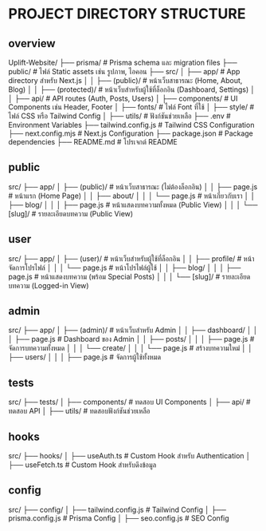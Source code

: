 # PROJECT DIRECTORY STRUCTURE

## overview 

Uplift-Website/
├── prisma/                     # Prisma schema และ migration files
├── public/                     # ไฟล์ Static assets เช่น รูปภาพ, ไอคอน
├── src/
│   ├── app/                    # App directory สำหรับ Next.js
│   │   ├── (public)/           # หน้าเว็บสาธารณะ (Home, About, Blog)
│   │   ├── (protected)/        # หน้าเว็บสำหรับผู้ใช้ที่ล็อกอิน (Dashboard, Settings)
│   │   ├── api/                # API routes (Auth, Posts, Users)
│   ├── components/             # UI Components เช่น Header, Footer
│   ├── fonts/                  # ไฟล์ Font ที่ใช้
│   ├── style/                  # ไฟล์ CSS หรือ Tailwind Config
│   ├── utils/                  # ฟังก์ชันช่วยเหลือ
├── .env                        # Environment Variables
├── tailwind.config.js          # Tailwind CSS Configuration
├── next.config.mjs             # Next.js Configuration
├── package.json                # Package dependencies
├── README.md                   # โปรเจกต์ README

## public

src/
├── app/
│   ├── (public)/                 # หน้าเว็บสาธารณะ (ไม่ต้องล็อกอิน)
│   │   ├── page.js               # หน้าแรก (Home Page)
│   │   ├── about/
│   │   │   └── page.js           # หน้าเกี่ยวกับเรา
│   │   ├── blog/
│   │   │   ├── page.js           # หน้าแสดงบทความทั้งหมด (Public View)
│   │   │   └── [slug]/           # รายละเอียดบทความ (Public View)

## user

src/
├── app/
│   ├── (user)/                   # หน้าเว็บสำหรับผู้ใช้ที่ล็อกอิน
│   │   ├── profile/              # หน้าจัดการโปรไฟล์
│   │   │   └── page.js           # หน้าโปรไฟล์ผู้ใช้
│   │   ├── blog/
│   │   │   ├── page.js           # หน้าแสดงบทความ (พร้อม Special Posts)
│   │   │   └── [slug]/           # รายละเอียดบทความ (Logged-in View)

## admin

src/
├── app/
│   ├── (admin)/                  # หน้าเว็บสำหรับ Admin
│   │   ├── dashboard/
│   │   │   ├── page.js           # Dashboard ของ Admin
│   │   ├── posts/
│   │   │   ├── page.js           # จัดการบทความทั้งหมด
│   │   │   └── create/
│   │   │       └── page.js       # สร้างบทความใหม่
│   │   ├── users/
│   │   │   ├── page.js           # จัดการผู้ใช้ทั้งหมด


## tests

src/
├── tests/
│   ├── components/          # ทดสอบ UI Components
│   ├── api/                 # ทดสอบ API
│   ├── utils/               # ทดสอบฟังก์ชันช่วยเหลือ

## hooks

src/
├── hooks/
│   ├── useAuth.ts           # Custom Hook สำหรับ Authentication
│   ├── useFetch.ts          # Custom Hook สำหรับดึงข้อมูล

## config

src/
├── config/
│   ├── tailwind.config.js   # Tailwind Config
│   ├── prisma.config.js     # Prisma Config
│   ├── seo.config.js        # SEO Config
